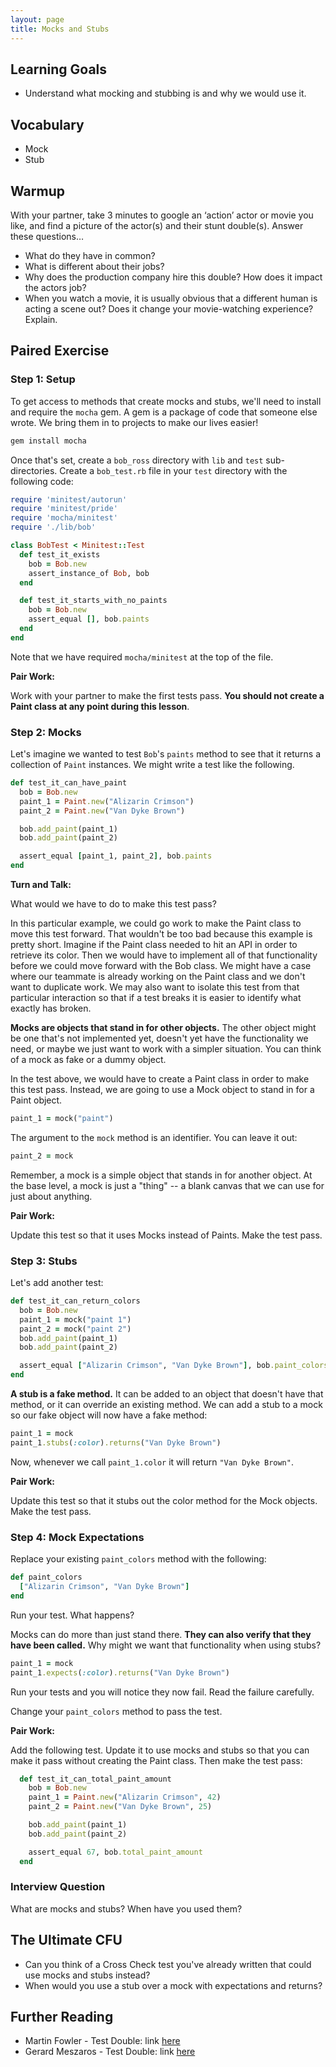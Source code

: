 ```yaml
---
layout: page
title: Mocks and Stubs
---
```


## Learning Goals

* Understand what mocking and stubbing is and why we would use it.

## Vocabulary

* Mock
* Stub

## Warmup

With your partner, take 3 minutes to google an ‘action’ actor or movie you like, and find a picture of the actor(s) and their stunt double(s). Answer these questions…
- What do they have in common?
- What is different about their jobs?
- Why does the production company hire this double? How does it impact the actors job?
- When you watch a movie, it is usually obvious that a different human is acting a scene out? Does it change your movie-watching experience? Explain.


## Paired Exercise

### Step 1: Setup

To get access to methods that create mocks and stubs, we'll need to install and require the `mocha` gem. A gem is a package of code that someone else wrote. We bring them in to projects to make our lives easier!

```bash
gem install mocha
```

Once that's set, create a `bob_ross` directory with `lib` and `test` sub-directories. Create a `bob_test.rb` file in your `test` directory with the following code:

```ruby
require 'minitest/autorun'
require 'minitest/pride'
require 'mocha/minitest'
require './lib/bob'

class BobTest < Minitest::Test
  def test_it_exists
    bob = Bob.new
    assert_instance_of Bob, bob
  end

  def test_it_starts_with_no_paints
    bob = Bob.new
    assert_equal [], bob.paints
  end
end
```

Note that we have required `mocha/minitest` at the top of the file.

**Pair Work:**

Work with your partner to make the first tests pass. **You should not create a Paint class at any point during this lesson**.

### Step 2: Mocks

Let's imagine we wanted to test `Bob`'s `paints` method to see that it returns a collection of `Paint` instances. We might write a test like the following.

```ruby
def test_it_can_have_paint
  bob = Bob.new
  paint_1 = Paint.new("Alizarin Crimson")
  paint_2 = Paint.new("Van Dyke Brown")

  bob.add_paint(paint_1)
  bob.add_paint(paint_2)

  assert_equal [paint_1, paint_2], bob.paints
end
```

**Turn and Talk:**

What would we have to do to make this test pass?

In this particular example, we could go work to make the Paint class to move this test forward. That wouldn't be too bad because this example is pretty short. Imagine if the Paint class needed to hit an API in order to retrieve its color. Then we would have to implement all of that functionality before we could move forward with the Bob class. We might have a case where our teammate is already working on the Paint class and we don't want to duplicate work. We may also want to isolate this test from that particular interaction so that if a test breaks it is easier to identify what exactly has broken.

**Mocks are objects that stand in for other objects.** The other object might be one that's not implemented yet, doesn't yet have the functionality we need, or maybe we just want to work with a simpler situation. You can think of a mock as fake or a dummy object.

In the test above, we would have to create a Paint class in order to make this test pass. Instead, we are going to use a Mock object to stand in for a Paint object.

```ruby
paint_1 = mock("paint")
```

The argument to the `mock` method is an identifier. You can leave it out:

```ruby
paint_2 = mock
```

Remember, a mock is a simple object that stands in for another object. At the base level, a mock is just a "thing" -- a blank canvas that we can use for just about anything.

**Pair Work:**

Update this test so that it uses Mocks instead of Paints. Make the test pass.

### Step 3: Stubs

Let's add another test:

```ruby
def test_it_can_return_colors
  bob = Bob.new
  paint_1 = mock("paint 1")
  paint_2 = mock("paint 2")
  bob.add_paint(paint_1)
  bob.add_paint(paint_2)

  assert_equal ["Alizarin Crimson", "Van Dyke Brown"], bob.paint_colors
end
```

**A stub is a fake method.** It can be added to an object that doesn't have that method, or it can override an existing method. We can add a stub to a mock so our fake object will now have a fake method:

```ruby
paint_1 = mock
paint_1.stubs(:color).returns("Van Dyke Brown")
```

Now, whenever we call `paint_1.color` it will return `"Van Dyke Brown"`.


**Pair Work:**

Update this test so that it stubs out the color method for the Mock objects. Make the test pass.

### Step 4: Mock Expectations

Replace your existing `paint_colors` method with the following:

```ruby
def paint_colors
  ["Alizarin Crimson", "Van Dyke Brown"]
end
```

Run your test. What happens?

Mocks can do more than just stand there. **They can also verify that they have been called.** Why might we want that functionality when using stubs?

```ruby
paint_1 = mock
paint_1.expects(:color).returns("Van Dyke Brown")
```

Run your tests and you will notice they now fail. Read the failure carefully.

Change your `paint_colors` method to pass the test.

**Pair Work:**

Add the following test. Update it to use mocks and stubs so that you can make it pass without creating the Paint class. Then make the test pass:

```ruby
  def test_it_can_total_paint_amount
    bob = Bob.new
    paint_1 = Paint.new("Alizarin Crimson", 42)
    paint_2 = Paint.new("Van Dyke Brown", 25)

    bob.add_paint(paint_1)
    bob.add_paint(paint_2)

    assert_equal 67, bob.total_paint_amount
  end
```

### Interview Question

What are mocks and stubs? When have you used them?

## The Ultimate CFU

* Can you think of a Cross Check test you've already written that could use mocks and stubs instead?
* When would you use a stub over a mock with expectations and returns?

## Further Reading

- Martin Fowler - Test Double: link [here](http://www.martinfowler.com/bliki/TestDouble.html)
- Gerard Meszaros - Test Double: link [here](http://xunitpatterns.com/Test%20Double.html)
